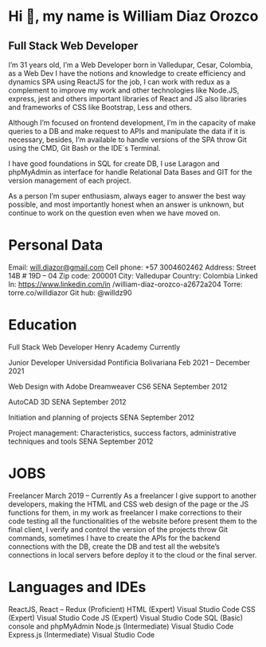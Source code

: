 # **Hi :wave:, my name is William Diaz Orozco**
## Full Stack Web Developer

I’m 31 years old, I’m a Web Developer born in Valledupar, Cesar, Colombia, as a Web Dev I have the notions and knowledge to create efficiency and dynamics SPA using ReactJS for the job, I can work with redux as a complement to improve my work and other technologies like Node.JS, express, jest and others important libraries of React and JS also libraries and frameworks of CSS like Bootstrap, Less and others. 

Although I’m focused on frontend development, I’m in the capacity of make queries to a DB and make request to APIs and manipulate the data if it is necessary, besides, I’m available to handle versions of the SPA throw Git using the CMD, Git Bash or the IDE´s Terminal.

I have good foundations in SQL for create DB, I use Laragon and phpMyAdmin as interface for handle Relational Data Bases and GIT for the version management of each project. 

As a person I’m super enthusiasm, always eager to answer the best way possible, and most importantly honest when an answer is unknown, but continue to work on the question even when we have moved on. 

# Personal Data

Email: will.diazor@gmail.com
Cell phone: +57 3004602462
Address: Street 14B # 19D – 04
Zip code: 200001
City: Valledupar
Country: Colombia
Linked In: https://www.linkedin.com/in
/william-diaz-orozco-a2672a204
Torre: torre.co/willdiazor
Git hub: @willdz90

# Education

Full Stack Web Developer
Henry Academy
Currently

Junior Developer
Universidad Pontificia Bolivariana
Feb 2021 – December 2021

Web Design with Adobe Dreamweaver CS6
SENA
September 2012

AutoCAD 3D
SENA
September 2012

Initiation and planning of projects
SENA
September 2012

Project management: Characteristics, success factors,
administrative techniques and tools
SENA
September 2012

# JOBS
Freelancer March 2019 – Currently As a freelancer I give support to another developers, making the HTML and CSS web design of the page or the JS functions for them, in my work as freelancer I make corrections to their code testing all the functionalities of the website before present them to the final client, I verify and control the version of the projects throw Git commands, sometimes I have to create the APIs for the backend connections with the DB, create the DB and test all the website’s connections in local servers before deploy it to the cloud or the final server.

# Languages and IDEs
ReactJS, React – Redux (Proficient)
HTML (Expert) Visual Studio Code
CSS (Expert) Visual Studio Code
JS (Expert) Visual Studio Code
SQL (Basic) console and phpMyAdmin
Node.js (Intermediate) Visual Studio Code
Express.js (Intermediate) Visual Studio Code
